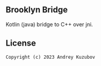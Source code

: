 ## Brooklyn Bridge

Kotlin (java) bridge to C++ over jni.

## License

```
Copyright (c) 2023 Andrey Kuzubov
```

